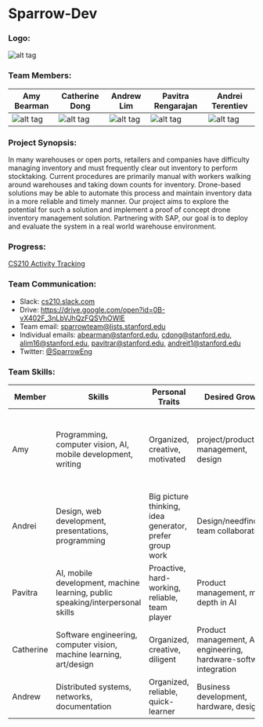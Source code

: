 # Sparrow-Dev

### Logo:

![alt tag](https://github.com/cs210/sap-team-2/blob/master/photos/logo.png)

### Team Members:
| Amy Bearman | Catherine Dong | Andrew Lim | Pavitra Rengarajan | Andrei Terentiev |
| ----------- | -------------- | ---------- | ------------------ | ---------------- |
| ![alt tag](https://github.com/cs210/sap-team-2/blob/master/photos/amy.png) | ![alt tag](https://github.com/cs210/sap-team-2/blob/master/photos/catherine.png) | ![alt tag](https://github.com/cs210/sap-team-2/blob/master/photos/andrew.png) | ![alt tag](https://github.com/cs210/sap-team-2/blob/master/photos/pavitra.png) | ![alt tag](https://github.com/cs210/sap-team-2/blob/master/photos/andrei.png) |

### Project Synopsis: 

In many warehouses or open ports, retailers and companies have difficulty managing inventory and must frequently  clear out inventory to perform stocktaking. Current procedures are primarily manual with workers walking around warehouses and taking down counts for inventory. Drone-based solutions may be able to automate this process and maintain inventory data in a more reliable and timely manner. Our project aims to explore the potential for such a solution and implement a proof of concept drone inventory management solution. Partnering with SAP, our goal is to deploy and evaluate the system in a real world warehouse environment.

### Progress:
<a href="https://docs.google.com/spreadsheets/d/1GlbBpQz_7MXMb_uh2nw48rq4MK2c7hHvuMBtkL4115g/edit?usp=sharing"> CS210 Activity Tracking </a>

### Team Communication:
+ Slack: <a href="https://cs210.slack.com"> cs210.slack.com </a>
+ Drive: https://drive.google.com/open?id=0B-vX402F_3nLbVJhQzFQSVhOWlE
+ Team email: sparrowteam@lists.stanford.edu
+ Individual emails: abearman@stanford.edu, cdong@stanford.edu, alim16@stanford.edu, pavitrar@stanford.edu, andreit1@stanford.edu
+ Twitter: <a href="https://twitter.com/SparrowEng"> @SparrowEng </a>

### Team Skills:
Member | Skills | Personal Traits | Desired Growth | Weaknesses
--- | --- | --- | --- | ---
Amy | Programming, computer vision, AI, mobile development, writing | Organized, creative, motivated | project/product management, design | Tends to be introverted; likes working individually and then discussing ideas in groups |
Andrei | Design, web development, presentations, programming | Big picture thinking, idea generator, prefer group work | Design/needfinding, team collaboration | Organization, refining details |
Pavitra | AI, mobile development, machine learning, public speaking/interpersonal skills | Proactive, hard-working, reliable, team player | Product management, more depth in AI | Drawing |
Catherine | Software engineering, computer vision, machine learning, art/design | Organized, creative, diligent | Product management, AI engineering, hardware-software integration | Patience |
Andrew | Distributed systems, networks, documentation | Organized, reliable, quick-learner | Business development, hardware, design | Quiet |











